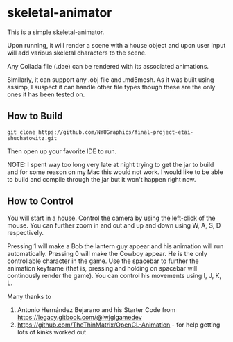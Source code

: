 # skeletal-animator
This is a simple skeletal-animator.
 
Upon running, it will render a scene with a house object and 
upon user input will add various skeletal characters to the scene. 

Any Collada file (.dae) can be rendered with its associated animations.

Similarly, it can support any .obj file and .md5mesh. As it was built using assimp, I suspect it can handle
other file types though these are the only ones it has been tested on.

## How to Build

```shell
git clone https://github.com/NYUGraphics/final-project-etai-shuchatowitz.git
```

Then open up your favorite IDE to run. 

NOTE: I spent way too long very late at night trying to get the jar to build and for some reason on my Mac this would not work. 
I would like to be able to build and compile through the jar but it won't happen right now.

## How to Control

You will start in a house. Control the camera by using the left-click of the mouse. You can further zoom in and out and up and down using 
W, A, S, D respectively. 

Pressing 1 will make a Bob the lantern guy appear and his animation will run automatically.
Pressing 0 will make the Cowboy appear. He is the only controllable character in the game. Use the spacebar to further the animation
keyframe (that is, pressing and holding on spacebar will continously render the game). You can control his movements using I, J, K, L.

Many thanks to 
1. Antonio Hernández Bejarano and his Starter Code from https://legacy.gitbook.com/@lwjglgamedev
2. https://github.com/TheThinMatrix/OpenGL-Animation - for help getting lots of kinks worked out
